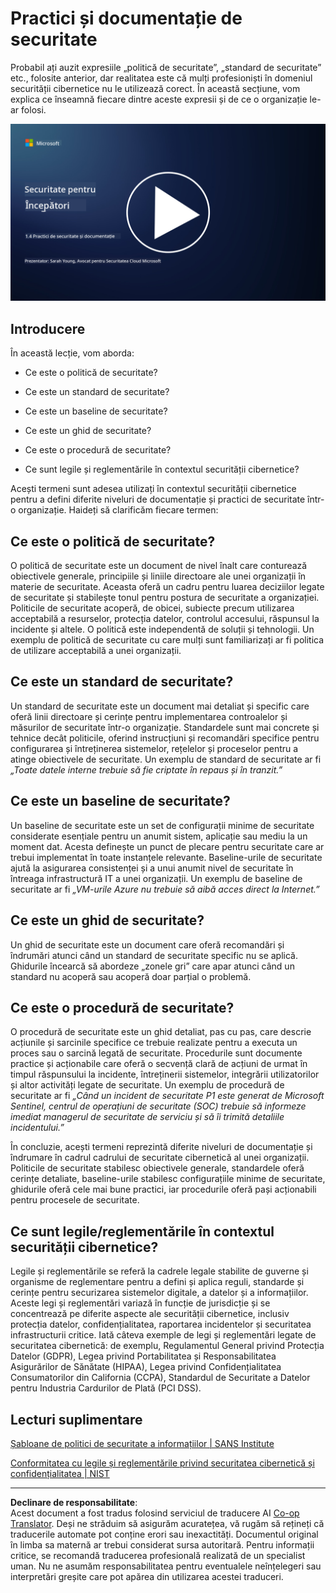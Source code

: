 <!--
CO_OP_TRANSLATOR_METADATA:
{
  "original_hash": "d33500902124e52870935bdce4546fcc",
  "translation_date": "2025-09-04T00:22:21+00:00",
  "source_file": "1.4 Security practices and documentation.md",
  "language_code": "ro"
}
-->
# Practici și documentație de securitate

Probabil ați auzit expresiile „politică de securitate”, „standard de securitate” etc., folosite anterior, dar realitatea este că mulți profesioniști în domeniul securității cibernetice nu le utilizează corect. În această secțiune, vom explica ce înseamnă fiecare dintre aceste expresii și de ce o organizație le-ar folosi.

[![Urmărește videoclipul](../../translated_images/1-4_placeholder.96b85847fe03e8db95eeaafc5e9bb46f99aaf0e926fff361e63852a0accc8397.ro.png)](https://learn-video.azurefd.net/vod/player?id=fb8667f3-a627-495a-9fa1-6a7aa9dcf07e)

## Introducere

În această lecție, vom aborda:

 - Ce este o politică de securitate?
   
 - Ce este un standard de securitate?

   

 - Ce este un baseline de securitate?

   

 - Ce este un ghid de securitate?
 - Ce este o procedură de securitate?

   

 - Ce sunt legile și reglementările în contextul securității cibernetice?

Acești termeni sunt adesea utilizați în contextul securității cibernetice pentru a defini diferite niveluri de documentație și practici de securitate într-o organizație. Haideți să clarificăm fiecare termen:

## Ce este o politică de securitate?

O politică de securitate este un document de nivel înalt care conturează obiectivele generale, principiile și liniile directoare ale unei organizații în materie de securitate. Aceasta oferă un cadru pentru luarea deciziilor legate de securitate și stabilește tonul pentru postura de securitate a organizației. Politicile de securitate acoperă, de obicei, subiecte precum utilizarea acceptabilă a resurselor, protecția datelor, controlul accesului, răspunsul la incidente și altele. O politică este independentă de soluții și tehnologii. Un exemplu de politică de securitate cu care mulți sunt familiarizați ar fi politica de utilizare acceptabilă a unei organizații.

## Ce este un standard de securitate?

Un standard de securitate este un document mai detaliat și specific care oferă linii directoare și cerințe pentru implementarea controalelor și măsurilor de securitate într-o organizație. Standardele sunt mai concrete și tehnice decât politicile, oferind instrucțiuni și recomandări specifice pentru configurarea și întreținerea sistemelor, rețelelor și proceselor pentru a atinge obiectivele de securitate. Un exemplu de standard de securitate ar fi _„Toate datele interne trebuie să fie criptate în repaus și în tranzit.”_

## Ce este un baseline de securitate?

Un baseline de securitate este un set de configurații minime de securitate considerate esențiale pentru un anumit sistem, aplicație sau mediu la un moment dat. Acesta definește un punct de plecare pentru securitate care ar trebui implementat în toate instanțele relevante. Baseline-urile de securitate ajută la asigurarea consistenței și a unui anumit nivel de securitate în întreaga infrastructură IT a unei organizații. Un exemplu de baseline de securitate ar fi _„VM-urile Azure nu trebuie să aibă acces direct la Internet.”_

## Ce este un ghid de securitate?

Un ghid de securitate este un document care oferă recomandări și îndrumări atunci când un standard de securitate specific nu se aplică. Ghidurile încearcă să abordeze „zonele gri” care apar atunci când un standard nu acoperă sau acoperă doar parțial o problemă.

## Ce este o procedură de securitate?

O procedură de securitate este un ghid detaliat, pas cu pas, care descrie acțiunile și sarcinile specifice ce trebuie realizate pentru a executa un proces sau o sarcină legată de securitate. Procedurile sunt documente practice și acționabile care oferă o secvență clară de acțiuni de urmat în timpul răspunsului la incidente, întreținerii sistemelor, integrării utilizatorilor și altor activități legate de securitate. Un exemplu de procedură de securitate ar fi _„Când un incident de securitate P1 este generat de Microsoft Sentinel, centrul de operațiuni de securitate (SOC) trebuie să informeze imediat managerul de securitate de serviciu și să îi trimită detaliile incidentului.”_

În concluzie, acești termeni reprezintă diferite niveluri de documentație și îndrumare în cadrul cadrului de securitate cibernetică al unei organizații. Politicile de securitate stabilesc obiectivele generale, standardele oferă cerințe detaliate, baseline-urile stabilesc configurațiile minime de securitate, ghidurile oferă cele mai bune practici, iar procedurile oferă pași acționabili pentru procesele de securitate.

## Ce sunt legile/reglementările în contextul securității cibernetice?

Legile și reglementările se referă la cadrele legale stabilite de guverne și organisme de reglementare pentru a defini și aplica reguli, standarde și cerințe pentru securizarea sistemelor digitale, a datelor și a informațiilor. Aceste legi și reglementări variază în funcție de jurisdicție și se concentrează pe diferite aspecte ale securității cibernetice, inclusiv protecția datelor, confidențialitatea, raportarea incidentelor și securitatea infrastructurii critice. Iată câteva exemple de legi și reglementări legate de securitatea cibernetică: de exemplu, Regulamentul General privind Protecția Datelor (GDPR), Legea privind Portabilitatea și Responsabilitatea Asigurărilor de Sănătate (HIPAA), Legea privind Confidențialitatea Consumatorilor din California (CCPA), Standardul de Securitate a Datelor pentru Industria Cardurilor de Plată (PCI DSS).

## Lecturi suplimentare

[Șabloane de politici de securitate a informațiilor | SANS Institute](https://www.sans.org/information-security-policy/)

[Conformitatea cu legile și reglementările privind securitatea cibernetică și confidențialitatea | NIST](https://www.nist.gov/mep/cybersecurity-resources-manufacturers/compliance-cybersecurity-and-privacy-laws-and-regulations)

---

**Declinare de responsabilitate**:  
Acest document a fost tradus folosind serviciul de traducere AI [Co-op Translator](https://github.com/Azure/co-op-translator). Deși ne străduim să asigurăm acuratețea, vă rugăm să rețineți că traducerile automate pot conține erori sau inexactități. Documentul original în limba sa maternă ar trebui considerat sursa autoritară. Pentru informații critice, se recomandă traducerea profesională realizată de un specialist uman. Nu ne asumăm responsabilitatea pentru eventualele neînțelegeri sau interpretări greșite care pot apărea din utilizarea acestei traduceri.